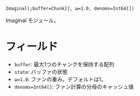 ```
Imaginal(;buffer=Chunk[], ω=1.0, denoms=Int64[])
```

Imaginal モジュール。

# フィールド

  * `buffer`: 最大1つのチャンクを保持する配列
  * `state`: バッファの状態
  * `ω=1.0`: ファンの重み。デフォルトは1。
  * `denoms=Int64[]`: ファン計算の分母のキャッシュ値
